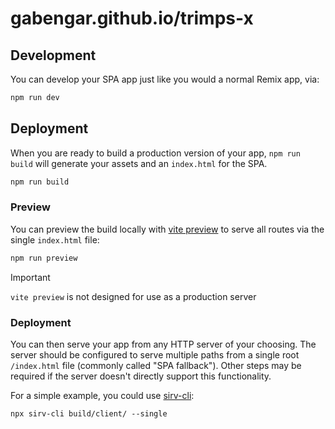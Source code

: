 # gabengar.github.io/trimps-x

## Development

You can develop your SPA app just like you would a normal Remix app, via:

```sh
npm run dev
```

## Deployment

When you are ready to build a production version of your app, `npm run build` will generate your assets and an `index.html` for the SPA.

```sh
npm run build
```

### Preview

You can preview the build locally with [vite preview](https://vitejs.dev/guide/cli#vite-preview) to serve all routes via the single `index.html` file:

```sh
npm run preview
```

> [!IMPORTANT]
>
> `vite preview` is not designed for use as a production server

### Deployment

You can then serve your app from any HTTP server of your choosing. The server should be configured to serve multiple paths from a single root `/index.html` file (commonly called "SPA fallback"). Other steps may be required if the server doesn't directly support this functionality.

For a simple example, you could use [sirv-cli](https://www.npmjs.com/package/sirv-cli):

```shellscript
npx sirv-cli build/client/ --single
```
